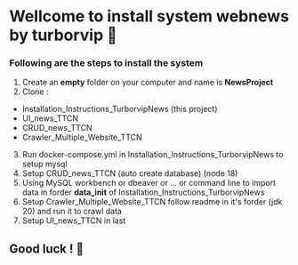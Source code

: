 # Wellcome to install system webnews by turborvip :game_die:

### Following are the steps to install the system

1. Create an **empty** folder on your computer and name is **NewsProject**
2. Clone :
  - Installation_Instructions_TurborvipNews (this project)
  - UI_news_TTCN
  - CRUD_news_TTCN
  - Crawler_Multiple_Website_TTCN
3.  Run docker-compose.yml in Installation_Instructions_TurborvipNews to setup mysql
4. Setup CRUD_news_TTCN (auto create database) (node 18)
5. Using MySQL workbench or dbeaver or ... or command line to import data in forder **data_init** of Installation_Instructions_TurborvipNews
6. Setup Crawler_Multiple_Website_TTCN follow readme in it's forder (jdk 20) and run it to crawl data
7. Setup UI_news_TTCN in last

## Good luck ! :vampire:

     
